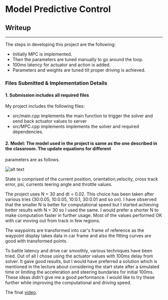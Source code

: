 
# **Model Predictive Control** 

## Writeup

---

The steps in developing this project are the following:
* Initially MPC is implemented.
* Then the parameters are tuned manually to go around the loop.
* 100ms latency for actuator and action is added.
* Parameters and weights are tuned till proper driving is achieved.


### Files Submitted & Implementation Details

#### 1. Submission includes all required files 

My project includes the following files:
* src/main.cpp implements the main function to trigger the solver and send back actuator values to server
* src/MPC.cpp implements implements the solver and required dependencies.

#### 2. Model: The model used in the project is same as the one described in the classroom. The update equations for different
parameters are as follows. 

![alt text](https://github.com/pkorivi/CarND-MPC-Project/car_model.png "Car Model")

State is comprised of the current position, orientation,velocity, cross track error, psi, currents teering angle and throttle values.

The project uses N = 30 and dt = 0.02. This choice has been taken after various tries (30:0.05, 10:0.05, 10:0.1, 30:0.01 and so on). 
I have observed that the smaller N is better for computational speed but I started achieving better results with N = 30 so I used the same. 
I would prefer a shorter N to make computation faster in further usage. Most of the values performed OK with car moving out from track in few regions. 

The waypoints are transformed into car's frame of reference as the waypoint display takes data in car frame and also the fitting curves are good with transformed points.


To battle latency and drive car smoothly, various techniques have been tried. Out of all I chose using the actuator values with 100ms delay from solver. It gave good results,
but I would have preferred a solution which is mentioned in the lecture about considering the start state after a simulated time or limiting the acceleration and steering bundaries for initial 100ms. 
These ideas didn't give me a good performance. I would like to try these further while improving the computational and driving speed. 

The final [video](./result.mp4).

